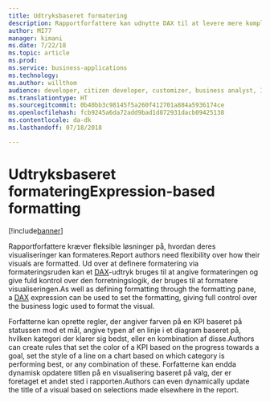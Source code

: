 ```yaml
---
title: Udtryksbaseret formatering
description: Rapportforfattere kan udnytte DAX til at levere mere komplekse formateringsregler, som dynamisk anvender typografiske formateringsindstillinger og tekstfelter.
author: MI77
manager: kimani
ms.date: 7/22/18
ms.topic: article
ms.prod: 
ms.service: business-applications
ms.technology: 
ms.author: willthom
audience: developer, citizen developer, customizer, business analyst, IT pro
ms.translationtype: HT
ms.sourcegitcommit: 0b40bb3c98145f5a260f412701a884a5936174ce
ms.openlocfilehash: fcb9245a6da72add9bad1d872931dacb09425138
ms.contentlocale: da-dk
ms.lasthandoff: 07/18/2018

---
```


# <a name="expression-based-formatting"></a><span data-ttu-id="84ace-103">Udtryksbaseret formatering</span><span class="sxs-lookup"><span data-stu-id="84ace-103">Expression-based formatting</span></span>

[!include[banner](../../../includes/banner.md)]

<span data-ttu-id="84ace-104">Rapportforfattere kræver fleksible løsninger på, hvordan deres visualiseringer kan formateres.</span><span class="sxs-lookup"><span data-stu-id="84ace-104">Report authors need flexibility over how their visuals are formatted.</span></span> <span data-ttu-id="84ace-105">Ud over at definere formatering via formateringsruden kan et [DAX](https://docs.microsoft.com/power-bi/desktop-quickstart-learn-dax-basics)-udtryk bruges til at angive formateringen og give fuld kontrol over den forretningslogik, der bruges til at formatere visualiseringen.</span><span class="sxs-lookup"><span data-stu-id="84ace-105">As well as defining formatting through the formatting pane, a [DAX](https://docs.microsoft.com/power-bi/desktop-quickstart-learn-dax-basics) expression can be used to set the formatting, giving full control over the business logic used to format the visual.</span></span>


<span data-ttu-id="84ace-106">Forfatterne kan oprette regler, der angiver farven på en KPI baseret på statussen mod et mål, angive typen af en linje i et diagram baseret på, hvilken kategori der klarer sig bedst, eller en kombination af disse.</span><span class="sxs-lookup"><span data-stu-id="84ace-106">Authors can create rules that set the color of a KPI based on the progress towards a goal, set the style of a line on a chart based on which category is performing best, or any combination of these.</span></span> <span data-ttu-id="84ace-107">Forfatterne kan endda dynamisk opdatere titlen på en visualisering baseret på valg, der er foretaget et andet sted i rapporten.</span><span class="sxs-lookup"><span data-stu-id="84ace-107">Authors can even dynamically update the title of a visual based on selections made elsewhere in the report.</span></span>

<!--
### Who uses this feature
This feature is intended for report developers. It works without any additional setup. 
## Status
### Development status
In development
#### Target timeframe
October ‘18
-->

